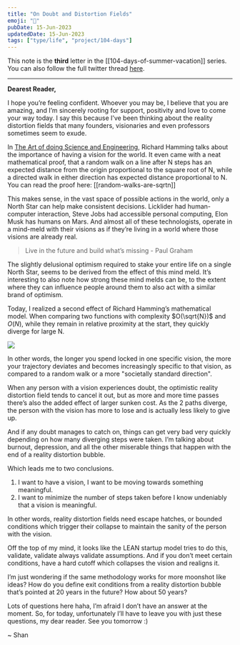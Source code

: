 ```yaml
---
title: "On Doubt and Distortion Fields"
emoji: "🤩"
pubDate: 15-Jun-2023
updatedDate: 15-Jun-2023
tags: ["type/life", "project/104-days"]
---
```


This note is the **third** letter in the [[104-days-of-summer-vacation]] series. You can also follow the full twitter thread [here](https://twitter.com/solderneer/status/1668911213810716672).

---

**Dearest Reader,**

I hope you’re feeling confident. Whoever you may be, I believe that you are amazing, and I’m sincerely rooting for support, positivity and love to come your way today. I say this because I’ve been thinking about the reality distortion fields that many founders, visionaries and even professors sometimes seem to exude.

In [The Art of doing Science and Engineering](https://www.goodreads.com/book/show/530415.The_Art_of_Doing_Science_and_Engineering), Richard Hamming talks about the importance of having a vision for the world. It even came with a neat mathematical proof, that a random walk on a line after N steps has an expected distance from the origin proportional to the square root of N, while a directed walk in either direction has expected distance proportional to N. You can read the proof here: [[random-walks-are-sqrtn]]

This makes sense, in the vast space of possible actions in the world, only a North Star can help make consistent decisions. Licklider had human-computer interaction, Steve Jobs had accessible personal computing, Elon Musk has humans on Mars. And almost all of these technologists, operate in a mind-meld with their visions as if they’re living in a world where those visions are already real.

> Live in the future and build what’s missing - Paul Graham

The slightly delusional optimism required to stake your entire life on a single North Star, seems to be derived from the effect of this mind meld. It’s interesting to also note how strong these mind melds can be, to the extent where they can influence people around them to also act with a similar brand of optimism.

Today, I realized a second effect of Richard Hamming’s mathematical model. When comparing two functions with complexity $O(\sqrt{N})$ and $O(N)$, while they remain in relative proximity at the start, they quickly diverge for large N.

![](https://files.solderneer.me/blog/on-doubt-and-distortion-fields-3/1.png)

In other words, the longer you spend locked in one specific vision, the more your trajectory deviates and becomes increasingly specific to that vision, as compared to a random walk or a more "societally standard direction".

When any person with a vision experiences doubt, the optimistic reality distortion field tends to cancel it out, but as more and more time passes there’s also the added effect of larger sunken cost. As the 2 paths diverge, the person with the vision has more to lose and is actually less likely to give up.

And if any doubt manages to catch on, things can get very bad very quickly depending on how many diverging steps were taken. I’m talking about burnout, depression, and all the other miserable things that happen with the end of a reality distortion bubble.

Which leads me to two conclusions. 
1. I want to have a vision, I want to be moving towards something meaningful.
2. I want to minimize the number of steps taken before I know undeniably that a vision is meaningful.

In other words, reality distortion fields need escape hatches, or bounded conditions which trigger their collapse to maintain the sanity of the person with the vision. 

Off the top of my mind, it looks like the LEAN startup model tries to do this, validate, validate always validate assumptions. And if you don’t meet certain conditions, have a hard cutoff which collapses the vision and realigns it. 

I’m just wondering if the same methodology works for more moonshot like ideas? How do you define exit conditions from a reality distortion bubble that’s pointed at 20 years in the future? How about 50 years?

Lots of questions here haha, I’m afraid I don’t have an answer at the moment. So, for today, unfortunately I’ll have to leave you with just these questions, my dear reader. See you tomorrow :)

~ Shan
